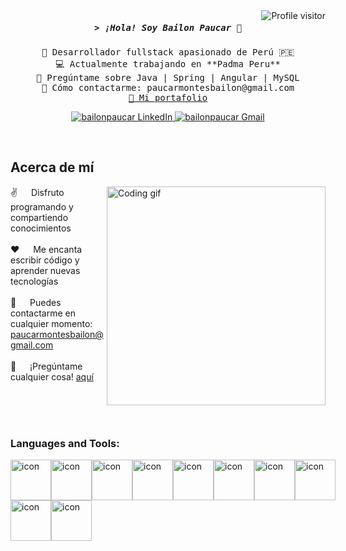 <!-- Profile Visitors Badge -->
<a href="https://komarev.com/ghpvc/?username=bailonpaucar">
  <img align="right" src="https://komarev.com/ghpvc/?username=bailonpaucar&label=Visitors&color=0e75b6&style=flat" alt="Profile visitor" />
</a>

<!-- Intro -->
<h5 align="center">
  <samp>&gt; ¡Hola! Soy <b>Bailon Paucar</b> 👋
  </samp>
</h5>

<p align="center"> 
  <samp>
    🚀 Desarrollador fullstack apasionado de Perú 🇵🇪 <br/>
    💻 Actualmente trabajando en **Padma Peru** <br/>
    💬 Pregúntame sobre Java | Spring | Angular | MySQL <br/>
    📧 Cómo contactarme: paucarmontesbailon@gmail.com <br/>
    <a href="https://www.linkedin.com/in/bailonpaucar/">🔗 Mi portafolio</a>
  </samp>
</p>

<!-- Social Media Links -->
<p align="center">
  <a href="https://www.linkedin.com/in/bailonpaucar/" target="_blank">
    <img src="https://img.shields.io/badge/LinkedIn-0077B5?style=for-the-badge&logo=linkedin&logoColor=white" alt="bailonpaucar LinkedIn"/>
  </a>
  <a href="mailto:paucarmontesbailon@gmail.com" target="_blank">
    <img src="https://img.shields.io/badge/Contact%20Me-red?style=for-the-badge&logo=Gmail&logoColor=white" alt="bailonpaucar Gmail"/>
  </a>
</p>

<br/>

<!-- About Section -->
## Acerca de mí

<p>
  <img align="right" width="350" src="https://your-image-url.com/programmer.gif" alt="Coding gif" />
  
  ✌️ &emsp; Disfruto programando y compartiendo conocimientos <br/><br/>
  ❤️ &emsp; Me encanta escribir código y aprender nuevas tecnologías<br/><br/>
  📧 &emsp; Puedes contactarme en cualquier momento: paucarmontesbailon@gmail.com<br/><br/>
  💬 &emsp; ¡Pregúntame cualquier cosa! [aquí](https://github.com/bailonpaucar/bailonpaucar/issues)
</p>

<br/>
<br/>
<br/>


<h3 align="left">Languages and Tools:</h3>

  
<div style="display: flex; align-items: flex-start;"><img src="https://techstack-generator.vercel.app/java-icon.svg" alt="icon" width="65" height="65" /><img src="https://techstack-generator.vercel.app/mysql-icon.svg" alt="icon" width="65" height="65" /><img src="https://techstack-generator.vercel.app/docker-icon.svg" alt="icon" width="65" height="65" /><img src="https://techstack-generator.vercel.app/github-icon.svg" alt="icon" width="65" height="65" /><img src="https://techstack-generator.vercel.app/python-icon.svg" alt="icon" width="65" height="65" /><img src="https://techstack-generator.vercel.app/django-icon.svg" alt="icon" width="65" height="65" /><img src="https://techstack-generator.vercel.app/restapi-icon.svg" alt="icon" width="65" height="65" /><img src="https://techstack-generator.vercel.app/react-icon.svg" alt="icon" width="65" height="65" /></div><div style="display: flex; align-items: flex-start;"><img src="https://techstack-generator.vercel.app/ts-icon.svg" alt="icon" width="65" height="65" /><img src="https://techstack-generator.vercel.app/rescript-icon.svg" alt="icon" width="65" height="65" /></div>
